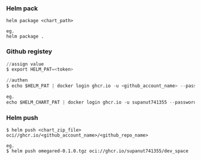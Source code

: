 
### Helm pack

```
helm package <chart_path>

eg.
helm package .
```


### Github registey
```s
//assign value
$ export HELM_PAT=<token>

//authen
$ echo $HELM_PAT | docker login ghcr.io -u <github_account_name> --password-stdin

eg.
echo $HELM_CHART_PAT | docker login ghcr.io -u supanut741355 --password-stdin
```

### Helm push

```
$ helm push <chart_zip_file> oci//ghcr.io/<github_account_name>/<github_repo_name>

eg.
$ helm push omegared-0.1.0.tgz oci://ghcr.io/supanut741355/dev_space
```